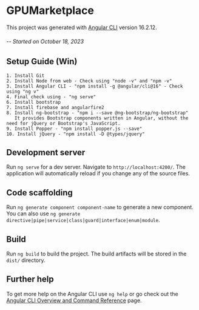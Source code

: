 # GPUMarketplace

This project was generated with [Angular CLI](https://github.com/angular/angular-cli) version 16.2.12.

######  -- Started on October 18, 2023

## Setup Guide (Win)

    1. Install Git
    2. Install Node from web - Check using "node -v" and "npm -v"
    3. Install Angular CLI - "npm install -g @angular/cli@16" - Check using "ng v"
    4. Final check using - "ng serve"
    6. Install bootstrap
    7. Install firebase and angularfire2
    8. Install ng-bootstrap - "npm i --save @ng-bootstrap/ng-bootstrap" 
       It provides Bootstrap components written in Angular, without the need for jQuery or Bootstrap's JavaScript.
    9. Install Popper - "npm install popper.js --save"
    10. Install jQuery - "npm install -D @types/jquery"

## Development server

Run `ng serve` for a dev server. Navigate to `http://localhost:4200/`. The application will automatically reload if you change any of the source files.

## Code scaffolding

Run `ng generate component component-name` to generate a new component. You can also use `ng generate directive|pipe|service|class|guard|interface|enum|module`.

## Build

Run `ng build` to build the project. The build artifacts will be stored in the `dist/` directory.

## Further help

To get more help on the Angular CLI use `ng help` or go check out the [Angular CLI Overview and Command Reference](https://angular.io/cli) page.
